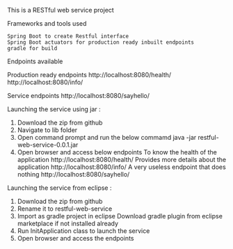 This is a RESTful web service project

Frameworks and tools used

    Spring Boot to create Restful interface
    Spring Boot actuators for production ready inbuilt endpoints
    gradle for build
    
Endpoints available 

Production ready endpoints 
http://localhost:8080/health/
http://localhost:8080/info/

Service endpoints
http://localhost:8080/sayhello/

Launching the service using jar : 

1. Download the zip from github 
2. Navigate to lib folder 
3. Open command prompt and run the below commamd
   java -jar restful-web-service-0.0.1.jar   
4. Open browser and access below endpoints 
    To know the health of the application         http://localhost:8080/health/
    Provides more details about the application   http://localhost:8080/info/
    A very useless endpoint that does nothing     http://localhost:8080/sayhello/
  
 Launching the service from eclipse :
 
 1. Download the zip from github
 2. Rename it to restful-web-service
 3. Import as gradle project in eclipse 
   Download gradle plugin from eclipse marketplace if not installed already 
 4. Run InitApplication class to launch the service 
 5. Open browser and access the endpoints 
